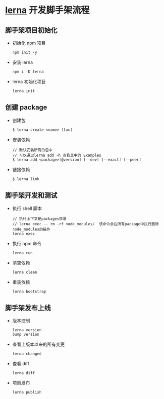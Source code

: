 # [lerna](https://github.com/lerna/lerna) 开发脚手架流程

## 脚手架项目初始化

- 初始化 npm 项目
  ```
  npm init -y
  ```
- 安装 lerna
  ```
  npm i -D lerna
  ```
- lerna 初始化项目
  ```
  lerna init
  ```

## 创建 package

- 创建包
  ```
  $ lerna create <name> [loc]
  ```
- 安装依赖

  ```
  // 默认安装所有的包中
  // 可以通过lerna add -h 查看其中的 Examples
  $ lerna add <package>[@version] [--dev] [--exact] [--peer]
  ```

- 链接依赖
  ```
  $ lerna link
  ```

## 脚手架开发和测试

- 执行 shell 脚本

  ```
  // 执行上下文是packages目录
  // lerna exec -- rm -rf node_modules/  该命令会在所有package中执行删除node_modules的操作
  lerna exec

  ```

- 执行 npm 命令
  ```
  lerna run
  ```
- 清空依赖
  ```
  lerna clean
  ```
- 重装依赖
  ```
  lerna bootstrap
  ```

## 脚手架发布上线

- 版本控制
  ```
  lerna version
  bump version
  ```
- 查看上版本以来的所有变更
  ```
  lerna changed
  ```
- 查看 diff
  ```
  lerna diff
  ```
- 项目发布
  ```
  lerna publish
  ```
